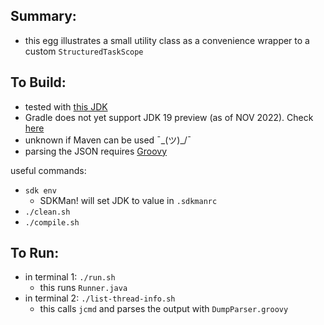 
Summary:
---------

* this egg illustrates a small utility class as a convenience wrapper to a custom `StructuredTaskScope`

To Build:
---------

* tested with [this JDK](../JDK.version.md)
* Gradle does not yet support JDK 19 preview (as of NOV 2022). Check [here](https://docs.gradle.org/current/userguide/compatibility.html)
* unknown if Maven can be used ¯\_(ツ)_/¯
* parsing the JSON requires [Groovy](https://sdkman.io/sdks#groovy)

useful commands:

* `sdk env`
    - SDKMan! will set JDK to value in `.sdkmanrc`
* `./clean.sh`
* `./compile.sh`

To Run:
---------
* in terminal 1: `./run.sh`
    - this runs `Runner.java`
* in terminal 2: `./list-thread-info.sh`
    - this calls `jcmd` and parses the output with `DumpParser.groovy`
